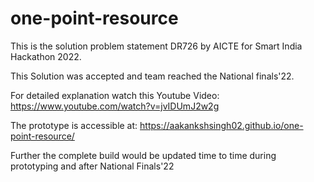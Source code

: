 # one-point-resource
This is the solution problem statement DR726 by AICTE for Smart India Hackathon 2022.



This Solution was accepted and team reached the National finals'22.




For detailed explanation watch this Youtube Video: https://www.youtube.com/watch?v=jvIDUmJ2w2g



The prototype is accessible at: https://aakankshsingh02.github.io/one-point-resource/




Further the complete build would be updated time to time during prototyping and after National Finals'22
